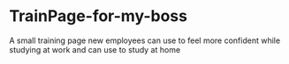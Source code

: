 # TrainPage-for-my-boss
A small training page new employees can use to feel more confident while studying at work and can use to study at home
